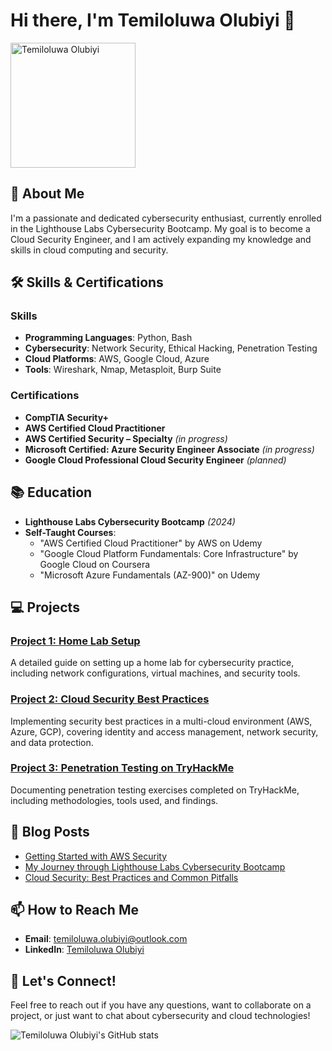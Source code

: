 # Hi there, I'm Temiloluwa Olubiyi 👋

<img src="https://github.com/user-attachments/assets/cd994e62-f46d-4335-b660-88d57731519e" alt="Temiloluwa Olubiyi" width="200"/>

## 🚀 About Me

I'm a passionate and dedicated cybersecurity enthusiast, currently enrolled in the Lighthouse Labs Cybersecurity Bootcamp. My goal is to become a Cloud Security Engineer, and I am actively expanding my knowledge and skills in cloud computing and security.

## 🛠️ Skills & Certifications

### Skills
- **Programming Languages**: Python, Bash
- **Cybersecurity**: Network Security, Ethical Hacking, Penetration Testing
- **Cloud Platforms**: AWS, Google Cloud, Azure
- **Tools**: Wireshark, Nmap, Metasploit, Burp Suite

### Certifications
- **CompTIA Security+**
- **AWS Certified Cloud Practitioner**
- **AWS Certified Security – Specialty** *(in progress)*
- **Microsoft Certified: Azure Security Engineer Associate** *(in progress)*
- **Google Cloud Professional Cloud Security Engineer** *(planned)*

## 📚 Education

- **Lighthouse Labs Cybersecurity Bootcamp** *(2024)*
- **Self-Taught Courses**:
  - "AWS Certified Cloud Practitioner" by AWS on Udemy
  - "Google Cloud Platform Fundamentals: Core Infrastructure" by Google Cloud on Coursera
  - "Microsoft Azure Fundamentals (AZ-900)" on Udemy

## 💻 Projects

### [Project 1: Home Lab Setup](https://github.com/taymie-biyi/project1)
A detailed guide on setting up a home lab for cybersecurity practice, including network configurations, virtual machines, and security tools.

### [Project 2: Cloud Security Best Practices](https://github.com/taymie-biyi/project2)
Implementing security best practices in a multi-cloud environment (AWS, Azure, GCP), covering identity and access management, network security, and data protection.

### [Project 3: Penetration Testing on TryHackMe](https://github.com/taymie-biyi/project3)
Documenting penetration testing exercises completed on TryHackMe, including methodologies, tools used, and findings.

## 📝 Blog Posts

- [Getting Started with AWS Security](https://medium.com/taymie-biyi/aws-security)
- [My Journey through Lighthouse Labs Cybersecurity Bootcamp](https://medium.com/taymie-biyi/bootcamp-journey)
- [Cloud Security: Best Practices and Common Pitfalls](https://medium.com/taymie-biyi/cloud-security)

## 📫 How to Reach Me

- **Email**: temiloluwa.olubiyi@outlook.com
- **LinkedIn**: [Temiloluwa Olubiyi](https://www.linkedin.com/in/temiloluwa-olubiyi-2a339a31a)

## 🌟 Let's Connect!

Feel free to reach out if you have any questions, want to collaborate on a project, or just want to chat about cybersecurity and cloud technologies!

![Temiloluwa Olubiyi's GitHub stats](https://github-readme-stats.vercel.app/api?username=taymie-biyi&show_icons=true&theme=radical)
